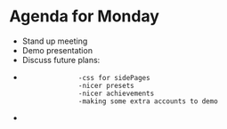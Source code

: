 # Agenda for Monday
- Stand up meeting
- Demo presentation
- Discuss future plans:
-                   -css for sidePages 
                    -nicer presets   
                    -nicer achievements 
                    -making some extra accounts to demo
-